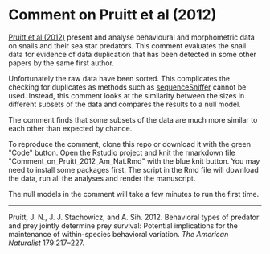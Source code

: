 # Comment on Pruitt et al (2012)

[Pruitt et al (2012)](https://doi.org/10.1086/663680) present and analyse behavioural and morphometric data on snails and their sea star predators.
This comment evaluates the snail data for evidence of data duplication that has been detected in some other papers by the same first author.

Unfortunately the raw data have been sorted. 
This complicates the checking for duplicates as methods such as [sequenceSniffer](https://github.com/alrutten/sequenceSniffer) cannot be used.
Instead, this comment looks at the similarity between the sizes in different subsets of the data and compares the results to a null model.

The comment finds that some subsets of the data are much more similar to each other than expected by chance.

To reproduce the comment, clone this repo or download it with the green "Code" button. 
Open the Rstudio project and knit the rmarkdown file "Comment_on_Pruitt_2012_Am_Nat.Rmd" with the blue knit button. 
You may need to install some packages first.
The script in the Rmd file will download the data, run all the analyses and render the manuscript.

The null models in the comment will take a few minutes to run the first time.

---

Pruitt, J. N., J. J. Stachowicz, and A. Sih. 2012. 
Behavioral types of predator and prey jointly determine prey survival: Potential implications for the maintenance of within-species behavioral variation. _The American Naturalist_ 179:217–227.
